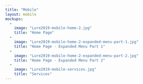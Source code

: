 ```yaml
---
title: "Mobile"
layout: mobile
mockups:
  -
    image: "Lure2019-mobile-home-2.jpg"
    title: "Home Page"
  -
    image: "Lure2019-mobile-home-2-expanded-menu-part-1.jpg"
    title: "Home Page - Expanded Menu Part 1"
  -
    image: "Lure2019-mobile-home-2-expanded-menu-part-2.jpg"
    title: "Home Page - Expanded Menu Part 2"
  -
    image: "Lure2019-mobile-services.jpg"
    title: "Services"
---
```

